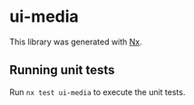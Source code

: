 # ui-media

This library was generated with [Nx](https://nx.dev).

## Running unit tests

Run `nx test ui-media` to execute the unit tests.
